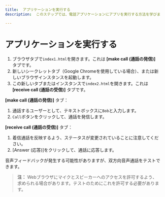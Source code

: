 ```yaml
---
title:  アプリケーションを実行する
description:  このステップでは、電話アプリケーションにアプリを実行する方法を学びます。

---
```


アプリケーションを実行する
=============

1. ブラウザタブで`index1.html`を開きます。これは **[make call (通話の発信)]** タブです。
2. 新しいシークレットタブ（Google Chromeを使用している場合）、または新しいブラウザインスタンスを起動します。
3. この新しいタブまたはインスタンスで`index2.html`を開きます。これは **[receive call (通話の受信)]** タブです。

**[make call (通話の発信)]** タブ：

1. 通話するユーザーとして、テキストボックスに`Bob`と入力します。
2. `Call`ボタンをクリックして、通話を発信します。

**[receive call (通話の受信)]** タブ：

1. 着信通話を反映するよう、ステータスが変更されていることに注意してください。
2. [Answer (応答)]をクリックして、通話に応答します。

音声フィードバックが発生する可能性がありますが、双方向音声通話をテストできます。

> **注：** Webブラウザにマイクとスピーカーへのアクセスを許可するよう、求められる場合があります。テストのためにこれを許可する必要があります。

